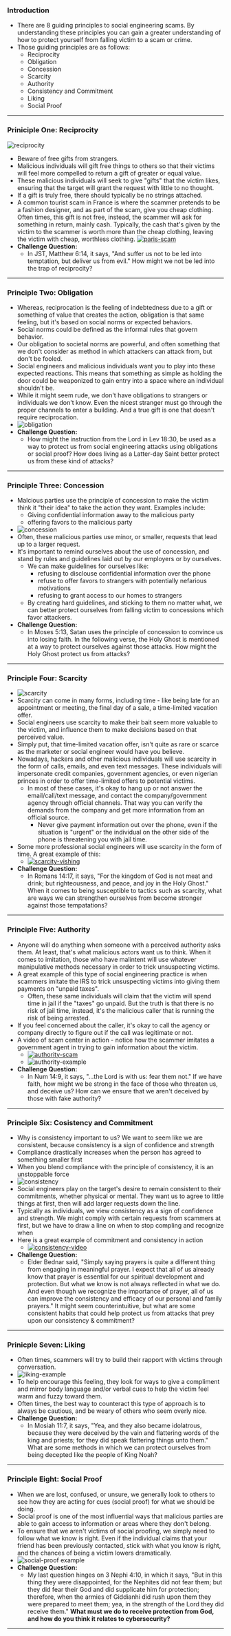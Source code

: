 
### Introduction
- There are 8 guiding principles to social engineering scams. By understanding these principles you can gain a greater understanding of how to protect yourself from falling victim to a scam or crime. 
- Those guiding principles are as follows:
	- Reciprocity
	- Obligation
	- Concession
	- Scarcity
	- Authority
	- Consistency and Commitment
	- Liking
	- Social Proof
---

### Priniciple One: Reciprocity
![reciprocity](https://i.imgur.com/43DBX5h.png)

- Beware of free gifts from strangers. 
- Malicious individuals will gift free things to others so that their victims will feel more compelled to return a gift of greater or equal value.
- These malicious individuals will seek to give "gifts" that the victim likes, ensuring that the target will grant the request with little to no thought.
- If a gift is truly free, there should typically be no strings attached. 
- A common tourist scam in France is where the scammer pretends to be a fashion designer, and as part of the scam, give you cheap clothing. Often times, this gift is not free, instead, the scammer will ask for something in return, mainly cash. Typically, the cash that's given by the victim to the scammer is worth more than the cheap clothing, leaving the victim with cheap, worthless clothing. [![paris-scam](https://i.imgur.com/yTY2j6B.jpg)](https://youtu.be/n3IX-e7s4z4)
- **Challenge Question:**
	- In JST, Matthew 6:14, it says, "And suffer us not to be led into temptation, but deliver us from evil." How might we not be led into the trap of reciprocity?
---

### Principle Two: Obligation
- Whereas, reciprocation is the feeling of indebtedness due to a gift or something of value that creates the action, obligation is that same feeling, but it's based on social norms or expected behaviors.
- Social norms could be defined as the informal rules that govern behavior. 
- Our obligation to societal norms are powerful, and often something that we don't consider as method in which attackers can attack from, but don't be fooled.
- Social engineers and malicious individuals want you to play into these expected reactions. This means that something as simple as holding the door could be weaponized to gain entry into a space where an individual shouldn't be. 
- While it might seem rude, we don't have obligations to strangers or individuals we don't know. Even the nicest stranger must go through the proper channels to enter a building. And a true gift is one that doesn't require reciprocation. 
- ![obligation](https://i.imgur.com/R81Bzpj.png)
- **Challenge Question:**
	- How might the instruction from the Lord in Lev 18:30, be used as a way to protect us from social engineering attacks using obligations or social proof? How does living as a Latter-day Saint better protect us from these kind of attacks?
---

### Principle Three: Concession
- Malcious parties use the principle of concession to make the victim think it "their idea" to take the action they want. Examples include:
	- Giving confidential information away to the malicious party
	- offering favors to the malicious party
- ![concession](https://i.imgur.com/X9iP8Dv.png)
- Often, these malicious parties use minor, or smaller, requests that lead up to a larger request. 
- It's important to remind ourselves about the use of concession, and stand by rules and guidelines laid out by our employers or by ourselves.
	- We can make guidelines for ourselves like:
		- refusing to disclouse confidential information over the phone
		- refuse to offer favors to strangers with potentially nefarious motivations
		- refusing to grant access to our homes to strangers
	- By creating hard guidelines, and sticking to them no matter what, we can better protect ourselves from falling victim to concessions which favor attackers.
- **Challenge Question:**
	-  In Moses 5:13, Satan uses the principle of concession to convince us into losing faith. In the following verse, the Holy Ghost is mentioned at a way to protect ourselves against those attacks. How might the Holy Ghost protect us from attacks? 
---

### Principle Four: Scarcity
- ![scarcity](https://i.imgur.com/6pRN12B.png)
- Scarcity can come in many forms, including time - like being late for an appointment or meeting, the final day of a sale, a time-limited vacation offer. 
- Social engineers use scarcity to make their bait seem more valuable to the victim, and influence them to make decisions based on that perceived value.
- Simply put, that time-limited vacation offer, isn't quite as rare or scarce as the marketer or social engineer would have you believe.
- Nowadays, hackers and other malicious individuals will use scarcity in the form of calls, emails, and even text messages. These individuals will impersonate credit companies, government agencies, or even nigerian princes in order to offer time-limited offers to potential victims.
	- In most of these cases, it's okay to hang up or not answer the email/call/text message, and contact the company/government agency through official channels. That way you can verify the demands from the company and get more information from an official source.
		- Never give payment information out over the phone, even if the situation is "urgent" or the individual on the other side of the phone is threatening you with jail time.
- Some more professional social engineers will use scarcity in the form of time. A great example of this:
	- [![scarcity-vishing](https://i.imgur.com/ljWyvJV.jpg)](https://youtu.be/xuYoMs6CLEw)
- **Challenge Question:**
	-  In Romans 14:17, it says, "For the kingdom of God is not meat and drink; but righteousness, and peace, and joy in the Holy Ghost." When it comes to being susceptible to tactics such as scarcity, what are ways we can strengthen ourselves from become stronger against those tempatations?
--- 

### Principle Five: Authority
- Anyone will do anything when someone with a perceived authority asks them. At least, that's what malicious actors want us to think. When it comes to imitation, those who have malintent will use whatever manipulative methods necessary in order to trick unsuspecting victims.
- A great example of this type of social engineering practice is when scammers imitate the IRS to trick unsuspecting victims into giving them payments on "unpaid taxes". 
	- Often, these same individuals will claim that the victim will spend time in jail if the "taxes" go unpaid. But the truth is that there is no risk of jail time, instead, it's the malicious caller that is running the risk of being arrested.
- If you feel concerned about the caller, it's okay to call the agency or company directly to figure out if the call was legitimate or not. 
- A video of scam center in action - notice how the scammer imitates a government agent in trying to gain information about the victim. 
	- [![authority-scam](https://i.imgur.com/fTeOkVq.jpg)](https://youtu.be/jXRHb4sCM8c)
	- ![authority-example](https://i.imgur.com/dSFtQTx.png)
- **Challenge Question:**
	- In Num 14:9, it says, "...the Lord is with us: fear them not." If we have faith, how might we be strong in the face of those who threaten us, and deceive us? How can we ensure that we aren't deceived by those with fake authority?

---

### Principle Six: Cosistency and Commitment
- Why is consistency important to us? We want to seem like we are consistent, because consistency is a sign of confidence and strength
- Compliance drastically increases when the person has agreed to something smaller first
- When you blend compliance with the principle of consistency, it is an unstoppable force
- ![consistency](https://i.imgur.com/TfuAPsd.png)
- Social engineers play on the target's desire to remain consistent to their commitments, whether physical or mental. They want us to agree to little things at first, then will add larger requests down the line. 
- Typically as individuals, we view consistency as a sign of confidence and strength. We might comply with certain requests from scammers at first, but we have to draw a line on when to stop compling and recognize when 
- Here is a great example of commitment and consistency in action
	- [![consistency-video](https://i.imgur.com/96Val70.jpg)](https://youtu.be/Pd7x2bHVSAs)
- **Challenge Question:**
	- Elder Bednar said, "Simply saying prayers is quite a different thing from engaging in meaningful prayer. I expect that all of us already know that prayer is essential for our spiritual development and protection. But what we know is not always reflected in what we do. And even though we recognize the importance of prayer, all of us can improve the consistency and efficacy of our personal and family prayers." It might seem counterintuitive, but what are some consistent habits that could help protect us from attacks that prey upon our consistency & commitment?
---

### Prinicple Seven: Liking
- Often times, scammers will try to build their rapport with victims through conversation. 
- ![liking-example](https://i.imgur.com/CyTsalT.png)
- To help encourage this feeling, they look for ways to give a compliment and mirror body language and/or verbal cues to help the victim feel warm and fuzzy toward them.
- Often times, the best way to counteract this type of approach is to always be cautious, and be weary of others who seem overly nice. 
- **Challenge Question:**
	- In Mosiah 11:7, it says, "Yea, and they also became idolatrous, because they were deceived by the vain and flattering words of the king and priests; for they did speak flattering things unto them." What are some methods in which we can protect ourselves from being decepted like the people of King Noah?
---

### Principle Eight: Social Proof
- When we are lost, confused, or unsure, we generally look to others to see how they are acting for cues (social proof) for what we should be doing.
- Social proof is one of the most influential ways that malicious parties are able to gain access to information or areas where they don't belong. 
- To ensure that we aren't victims of social proofing, we simply need to follow what we know is right. Even if the individual claims that your friend has been previously contacted, stick with what you know is right, and the chances of being a victim lowers dramatically. 
- ![social-proof example](https://i.imgur.com/VAhhS76.png)
- **Challenge Question:**
	- My last question hinges on 3 Nephi 4:10, in which it says, "But in this thing they were disappointed, for the Nephites did not fear them; but they did fear their God and did supplicate him for protection; therefore, when the armies of Giddianhi did rush upon them they were prepared to meet them; yea, in the strength of the Lord they did receive them." **What must we do to receive protection from God, and how do you think it relates to cybersecurity?** 
---
